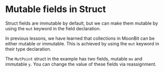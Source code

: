 # Mutable fields in Struct

Struct fields are immutable by default, but we can make them mutable by using the `mut` keyword in the field declaration.

In previous lessons, we have learned that collections in MoonBit can be either mutable or immutable. This is achieved by using the `mut` keyword in their type declaration.

The `MutPoint` struct in the example has two fields, mutable `mx` and immutable `y`. You can change the value of these fields via reassignment.




